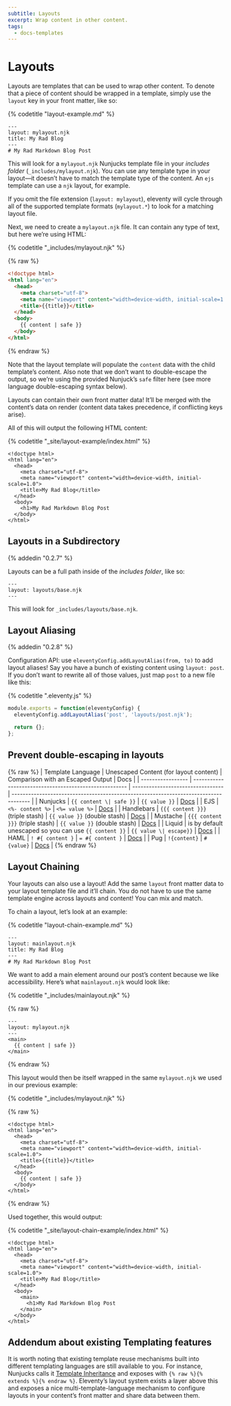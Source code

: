 ```yaml
---
subtitle: Layouts
excerpt: Wrap content in other content.
tags:
  - docs-templates
---
```

# Layouts

Layouts are templates that can be used to wrap other content. To denote that a piece of content should be wrapped in a template, simply use the `layout` key in your front matter, like so:

{% codetitle "layout-example.md" %}

```
---
layout: mylayout.njk
title: My Rad Blog
---
# My Rad Markdown Blog Post
```

This will look for a `mylayout.njk` Nunjucks template file in your _includes folder_ (`_includes/mylayout.njk`). You can use any template type in your layout—it doesn’t have to match the template type of the content. An `ejs` template can use a `njk` layout, for example.

If you omit the file extension (`layout: mylayout`), eleventy will cycle through all of the supported template formats (`mylayout.*`) to look for a matching layout file.

Next, we need to create a `mylayout.njk` file. It can contain any type of text, but here we’re using HTML:

{% codetitle "_includes/mylayout.njk" %}

{% raw %}
``` html
<!doctype html>
<html lang="en">
  <head>
    <meta charset="utf-8">
    <meta name="viewport" content="width=device-width, initial-scale=1.0">
    <title>{{title}}</title>
  </head>
  <body>
    {{ content | safe }}
  </body>
</html>
```
{% endraw %}

Note that the layout template will populate the `content` data with the child template’s content. Also note that we don’t want to double-escape the output, so we’re using the provided Nunjuck’s `safe` filter here (see more language double-escaping syntax below).

Layouts can contain their own front matter data! It’ll be merged with the content’s data on render (content data takes precedence, if conflicting keys arise).

All of this will output the following HTML content:

{% codetitle "_site/layout-example/index.html" %}

```
<!doctype html>
<html lang="en">
  <head>
    <meta charset="utf-8">
    <meta name="viewport" content="width=device-width, initial-scale=1.0">
    <title>My Rad Blog</title>
  </head>
  <body>
    <h1>My Rad Markdown Blog Post
  </body>
</html>
```

## Layouts in a Subdirectory

{% addedin "0.2.7" %}

Layouts can be a full path inside of the _includes folder_, like so:

```
---
layout: layouts/base.njk
---
```

This will look for `_includes/layouts/base.njk`.

## Layout Aliasing

{% addedin "0.2.8" %}

Configuration API: use `eleventyConfig.addLayoutAlias(from, to)` to add layout aliases! Say you have a bunch of existing content using `layout: post`. If you don’t want to rewrite all of those values, just map `post` to a new file like this:

{% codetitle ".eleventy.js" %}

```js
module.exports = function(eleventyConfig) {
  eleventyConfig.addLayoutAlias('post', 'layouts/post.njk');

  return {};
};
```

## Prevent double-escaping in layouts

{% raw %}
| Template Language | Unescaped Content (for layout content)                 | Comparison with an Escaped Output | Docs                                                                                 |
| ----------------- | ------------------------------------------------------ | --------------------------------- | ------------------------------------------------------------------------------------ |
| Nunjucks          | `{{ content \| safe }}`                                | `{{ value }}`                     | [Docs](https://mozilla.github.io/nunjucks/templating.html#safe)                      |
| EJS               | `<%- content %>`                                       | `<%= value %>`                    | [Docs](https://www.npmjs.com/package/ejs#tags)                                       |
| Handlebars        | `{{{ content }}}` (triple stash)                       | `{{ value }}` (double stash)      | [Docs](http://handlebarsjs.com/#html-escaping)                                       |
| Mustache          | `{{{ content }}}` (triple stash)                       | `{{ value }}` (double stash)      | [Docs](https://github.com/janl/mustache.js#variables)                                |
| Liquid            | is by default unescaped so you can use `{{ content }}` | `{{ value \| escape}}`            | [Docs](http://shopify.github.io/liquid/filters/escape/)                              |
| HAML              | `! #{ content }`                                       | `= #{ content }`                  | [Docs](http://haml.info/docs/yardoc/file.REFERENCE.html#unescaping_html)             |
| Pug               | `!{content}`                                           | `#{value}`                        | [Docs](https://pugjs.org/language/interpolation.html#string-interpolation-unescaped) |
{% endraw %}

## Layout Chaining

Your layouts can also use a layout! Add the same `layout` front matter data to your layout template file and it’ll chain. You do not have to use the same template engine across layouts and content! You can mix and match.

To chain a layout, let’s look at an example:

{% codetitle "layout-chain-example.md" %}

```
---
layout: mainlayout.njk
title: My Rad Blog
---
# My Rad Markdown Blog Post
```

We want to add a main element around our post’s content because we like accessibility. Here’s what `mainlayout.njk` would look like:

{% codetitle "_includes/mainlayout.njk" %}

{% raw %}
```
---
layout: mylayout.njk
---
<main>
  {{ content | safe }}
</main>
```
{% endraw %}

This layout would then be itself wrapped in the same `mylayout.njk` we used in our previous example:

{% codetitle "_includes/mylayout.njk" %}

{% raw %}
```
<!doctype html>
<html lang="en">
  <head>
    <meta charset="utf-8">
    <meta name="viewport" content="width=device-width, initial-scale=1.0">
    <title>{{title}}</title>
  </head>
  <body>
    {{ content | safe }}
  </body>
</html>
```
{% endraw %}

Used together, this would output:

{% codetitle "_site/layout-chain-example/index.html" %}

```
<!doctype html>
<html lang="en">
  <head>
    <meta charset="utf-8">
    <meta name="viewport" content="width=device-width, initial-scale=1.0">
    <title>My Rad Blog</title>
  </head>
  <body>
    <main>
      <h1>My Rad Markdown Blog Post
    </main>
  </body>
</html>
```

## Addendum about existing Templating features

It is worth noting that existing template reuse mechanisms built into different templating languages are still available to you. For instance, Nunjucks calls it [Template Inheritance](https://mozilla.github.io/nunjucks/templating.html#template-inheritance) and exposes with `{% raw %}{% extends %}{% endraw %}`. Eleventy’s layout system exists a layer above this and exposes a nice multi-template-language mechanism to configure layouts in your content’s front matter and share data between them.
